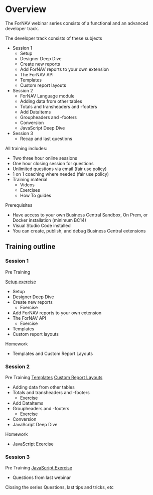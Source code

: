 # Overview

The ForNAV webinar series consists of a functional and an advanced developer track.

The developer track consists of these subjects

* Session 1
  * Setup
  * Designer Deep Dive
  * Create new reports
  * Add ForNAV reports to your own extension
  * The ForNAV API
  * Templates
  * Custom report layouts
* Session 2
  * ForNAV Language module
  * Adding data from other tables
  * Totals and transheaders and -footers
  * Add DataItems
  * Groupheaders and -footers
  * Conversion
  * JavaScript Deep Dive
* Session 3
  * Recap and last questions

All training includes:
* Two three hour online sessions
* One hour closing session for questions
* Unlimited questions via email (fair use policy)
* 1 on 1 coaching where needed (fair use policy)
* Training material
  * Videos
  * Exercises
  * How To guides

Prerequisites
* Have access to your own Business Central Sandbox, On Prem, or Docker installation (minimum BC14)
* Visual Studio Code installed
* You can create, publish, and debug Business Central extensions

## Training outline

### Session 1
Pre Training

[Setup exercise](/Exercises/Setup.Exercise.md)

* Setup
* Designer Deep Dive
* Create new reports
  * Exercise
* Add ForNAV reports to your own extension
* The ForNAV API
  * Exercise
* Templates
* Custom report layouts

Homework
* Templates and Custom Report Layouts

### Session 2
Pre Training
[Templates](/Exercises/Templates.Exercise.md)
[Custom Report Layouts](/Exercises/CustomReportLayout.Exercise.md)

<!-- Watch the video []() -->

* Adding data from other tables
* Totals and transheaders and -footers
  * Exercise
* Add DataItems
* Groupheaders and -footers
  * Exercise
* Conversion
* JavaScript Deep Dive

Homework
* JavaScript Exercise

### Session 3
Pre Training
[JavaScript Exercise]()

* Questions from last webinar

Closing the series
Questions, last tips and tricks, etc